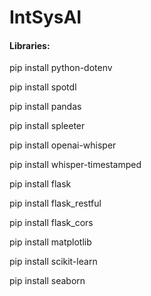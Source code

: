 # IntSysAI

#### Libraries:

pip install python-dotenv

pip install spotdl

pip install pandas

pip install spleeter

pip install openai-whisper

pip install whisper-timestamped

pip install flask

pip install flask_restful

pip install flask_cors

pip install matplotlib

pip install scikit-learn

pip install seaborn